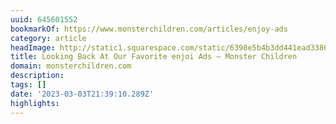 ```yaml
---
uuid: 645601552
bookmarkOf: https://www.monsterchildren.com/articles/enjoy-ads
category: article
headImage: http://static1.squarespace.com/static/6398e5b4b3dd441ead33860a/t/63feb2cc5c5d9d715c5d5fcb/1677636308432/enjoi_ads_077.jpg?format=1500w
title: Looking Back At Our Favorite enjoi Ads — Monster Children
domain: monsterchildren.com
description:
tags: []
date: '2023-03-03T21:39:10.289Z'
highlights:
---
```



